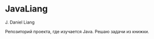 JavaLiang
=========

J. Daniel Liang


Репозиторий проекта, где изучается Java.
Решаю задачи из книжки.

